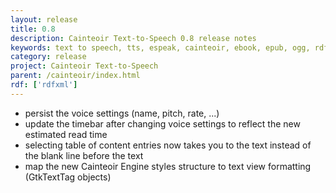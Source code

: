 ```yaml
---
layout: release
title: 0.8
description: Cainteoir Text-to-Speech 0.8 release notes
keywords: text to speech, tts, espeak, cainteoir, ebook, epub, ogg, rdf, metadata, gnome, gtk
category: release
project: Cainteoir Text-to-Speech
parent: /cainteoir/index.html
rdf: ['rdfxml']
---
```


*  persist the voice settings (name, pitch, rate, ...)
*  update the timebar after changing voice settings to reflect the new estimated read time
*  selecting table of content entries now takes you to the text instead of the blank line
   before the text
*  map the new Cainteoir Engine styles structure to text view formatting (GtkTextTag objects)


